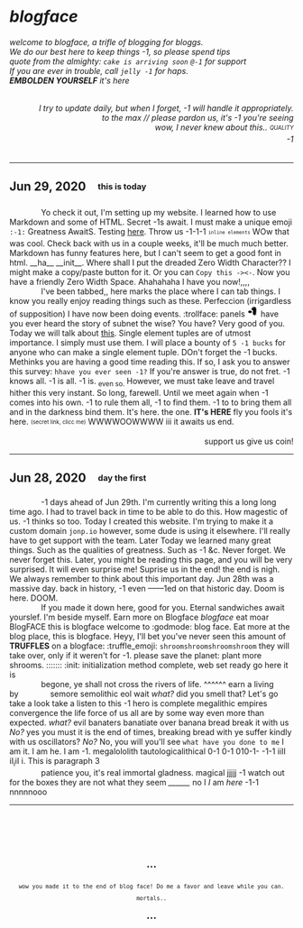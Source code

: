# *blogface*
###### welcome to blogface, a trifle of blogging for bloggs.<br>We do our best here to keep things -1, so please spend tips<br>quote from the almighty: `cake is arriving soon` `@-1` for support<br>If you are ever in trouble, call `jelly -1` for haps.<br>**EMBOLDEN YOURSELF** it's here

<h6 align="right"> I try to update daily, but when I forget, -1 will handle it appropriately.<br>
to the max // please pardon us, it's -1 you're seeing<br>
wow, I never knew about this.. <sub><sup>QUALITY</sup></sub><br>
-1</h6>

---

## Jun 29, 2020 <sub><sup>this is today</sup></sub></p>
    Yo check it out, I'm setting up my website.
I learned how to use Markdown and some of HTML. Secret -1s await. I must make a unique emoji `:-1:` Greatness AwaitS.
Testing [here](https://jonnygamer.github.io/mazejam). Throw us -1-1-1 <sub><sup>`inline elements`</sup></sub> WOw that was cool.
Check back with us in a couple weeks, it'll be much much better.
Markdown has funny features here, but I can't seem to get a good font in html. \_\_ha\_\_ \_\_init\_\_. Where shall I put the dreaded Zero Width Character??
I might make a copy/paste button for it. Or you can `Copy this ->​<-`. Now you have a friendly Zero Width Space. Ahahahaha I have you now!,,,,<br>
    I've been tabbed,, here marks the place where I can tab things. I know you really enjoy reading things such as these.
Perfeccion (irrigardless of supposition) I have now been doing events. :trollface: panels
<img alt="Awesome" src="/Images/TheOne.png" width="20" height="20"> have you ever heard the story of subnet the wise? You have? Very good of you.
Today we will talk about [this](https//:jonnygamer.github.io/Test). Single element tuples are of utmost importance. I simply must use them.
I will place a bounty of `5 -1 bucks` for anyone who can make a single element tuple. DOn't forget the -1 bucks. Methinks you are having a good time reading this.
If so, I ask you to answer this survey: `hhave you ever seen -1?` If you're answer is true, do not fret. -1 knows all. -1 is all. -1 is. <sub>even so.</sub>
However, we must take leave and travel hither this very instant. So long, farewell. Until we meet again when -1 comes into his own.
-1 to rule them all, -1 to find them. -1 to to bring them all and in the darkness bind them. It's here. the one. **IT's HERE** fly you fools it's here.
<sub><sup>(secret link, clicc me)</sup></sub> WWWWOOWWWW iii it awaits us end.
<br><p align="right">support us give us coin!</p>

---

## Jun 28, 2020 <sub><sup>day the first</sup></sub>
    -1 days ahead of Jun 29th. I'm currently writing this a long long time ago. I had to travel back in time to be able to do this.
How magestic of us. -1 thinks so too. Today I created this website. I'm trying to make it a custom domain `jonp.io` however, some dude is using it elsewhere.
I'll really have to get support with the team. Later Today we learned many great things. Such as the qualities of greatness. Such as -1 &c. Never forget.
We never forget this. Later, you might be reading this page, and you will be very surprised. It will even surprise me! Suprise us in the end! the end is nigh.
We always remember to think about this important day. Jun 28th was a massive day. back in history, -1 even ––––1ed on that historic day. 
Doom is here. DOOM.<br>
    If you made it down here, good for you. Eternal sandwiches await yourslef. I'm beside myself.
Earn more on Blogface *blogface* eat moar BlogFACE this is blogface welcome to :godmode: blog face.
Eat more at the blog place, this is blogface. Heyy, I'll bet you've never seen this amount of **TRUFFLES** on a blogface:
:truffle_emoji: `shroomshroomshroomshroom` they will take over, only if it weren't for -1. please save the planet: plant more shrooms.
::::::: :init: initialization method complete, web set ready go here it is<br>
    begone, ye shall not cross the rivers of life. ^^^^^^ earn a living by    semore semolithic eol wait *what?* did you smell that? Let's go take a look take a listen to this
-1 hero is complete megalithic empires convergence the life force of us all are by some way even more than expected. *what?* evil banaters banatiate over banana bread
break it with us *No?* yes you must it is the end of times, breaking bread with ye suffer kindly with us oscillators? *No?* No, you will you'll see `what have you done to me`
I am it. I am he. I am -1. megalololith tautologicalithical 0-1 0-1 010-1- -1-1 iiII iI<sub>i</sub>iI i. This is paragraph 3<br>
    patience you, it's real immortal gladness. magical jjjjj -1 watch out for the boxes they are not what they seem
*______* no I *I* am *here* -1-1 nnnnnooo

---

<br><br><br><br>
<p align="center"><sub><code>•••</code></sub></p>
<p align="center"><sub><code>wow you made it to the end of blog face! Do me a favor and leave while you can. mortals..</code></sub></p>
<p align="center"><sub><code>•••</code></sub></p>
